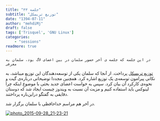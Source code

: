 ```yaml
---
title: "جلسه ۳۳"
subtitle: "توزیع تریسکل"
date: "1394-07-11"
author: "mehdiMj"
draft: false
tags: ['Trisquel', 'GNU Linux']
categories:
    - "sessions"
readmore: true
---
```

    در این جلسه که جلسه ی آخر حضور سلمان در بین اعضای لاگ بود، سلمان به معرفی
 [توزیع تریسکل](https://fa.wikipedia.org/wiki/%D8%AA%D8%B1%DB%8C%D8%B3%DA%A9%D9%84) پرداخت. از آنجا که سلمان یکی از توسعه‌دهندگان این توزیع میباشد،
به نکاتی پیرامون توسعه‌ی یک توزیع اشاره کرد. همچنین مجددا توضیحاتی درباره‌ی
گیت و نحوه‌ی کارکرد آن بیان کرد. سپس به خواست اعضای جدید بحثی با موضوع اینکه
چرا لینوکس باید استفاده کنیم و مزیت آن نسبت به ویندوز چیست ایجاد شد که دوستان
دقایقی به گفتگو دراین‌باره پرداختند.

در آخر هم مراسم خداحافظی با سلمان برگزار شد.

[![photo_2015-09-28_21-23-21](../../img/8fe79060-fdbb-11e6-86dd-a088b4d860141488289269.6408424.jpg)](img/8fe79060-fdbb-11e6-86dd-a088b4d860141488289269.6408424.jpg)
